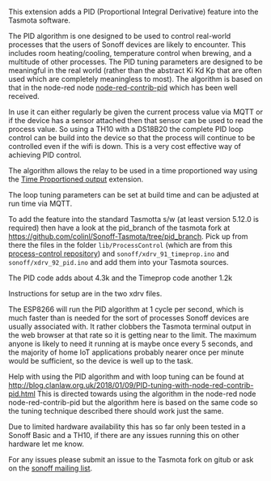This extension adds a PID (Proportional Integral Derivative) feature into the Tasmota software.  

The PID algorithm is one designed to be used to control real-world processes that the users of Sonoff devices are likely to encounter.  This includes room heating/cooling, temperature control when brewing, and a multitude of other processes.  The PID tuning parameters are designed to be meaningful in the real world (rather than the abstract Ki Kd Kp that are often used which are completely meaningless to most). The algorithm is based on that in the node-red node [node-red-contrib-pid](https://www.npmjs.com/package/node-red-contrib-pid) which has been well received.

In use it can either regularly be given the current process value via MQTT or if the device has a sensor attached then that sensor can be used to read the process value.  So using a TH10 with a DS18B20 the complete PID loop control can be build into the device so that the process will continue to be controlled even if the wifi is down.  This is a very cost effective way of achieving PID control.

The algorithm allows the relay to be used in a time proportioned way using the [Time Proportioned output](https://github.com/arendst/Tasmota/wiki/Time-Proportioned-Output-support) extension.

The loop tuning parameters can be set at build time and can be adjusted at run time via MQTT.

To add the feature into the standard Tasmotta s/w (at least version 5.12.0 is required) then have a look at the pid_branch of the tasmota fork at https://github.com/colinl/Sonoff-Tasmota/tree/pid_branch. Pick up from there the files in the folder `lib/ProcessControl` (which are from this [process-control repository](https://github.com/colinl/process-control)) and `sonoff/xdrv_91_timeprop.ino` and `sonoff/xdrv_92_pid.ino` and add them into your Tasmota sources.

The PID code adds about 4.3k and the Timeprop code another 1.2k

Instructions for setup are in the two xdrv files.

The ESP8266 will run the PID algorithm at 1 cycle per second, which is much faster than is needed for the sort of processes Sonoff devices are usually associated with.  It rather clobbers the Tasmota terminal output in the web browser at that rate so it is getting near to the limit.  The maximum anyone is likely to need it running at is maybe once every 5 seconds, and the majority of home IoT applications probably nearer once per minute would be sufficient, so the device is well up to the task.

Help with using the PID algorithm and with loop tuning can be found at  http://blog.clanlaw.org.uk/2018/01/09/PID-tuning-with-node-red-contrib-pid.html  This is directed towards using the algorithm in the node-red node node-red-contrib-pid but the algorithm here is based on the same code so the tuning technique described there should work just the same.

Due to limited hardware availability this has so far only been tested in a Sonoff Basic and a TH10, if there are any issues running this on other hardware let me know.

For any issues please submit an issue to the Tasmota fork on gitub or ask on the [sonoff mailing list](https://groups.google.com/d/forum/sonoffusers).